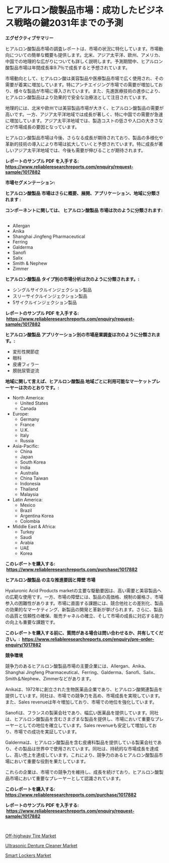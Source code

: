 <p><h1>ヒアルロン酸製品市場：成功したビジネス戦略の鍵2031年までの予測</h1></p><p><strong>エグゼクティブサマリー</strong></p>
<p><p>ヒアルロン酸製品市場の調査レポートは、市場の状況に特化しています。市場動向についての簡単な概要も提供します。北米、アジア太平洋、欧州、アメリカ、中国での地理的な広がりについても詳しく説明します。予測期間中、ヒアルロン酸製品市場は年間成長率9.7％で成長すると予想されています。</p><p>市場動向として、ヒアルロン酸は美容製品や医療製品市場で広く使用され、その需要が着実に増加しています。特にアンチエイジング市場での需要が増加しており、様々な製品が市場に導入されています。また、先進医療技術の進歩により、ヒアルロン酸製品はより効果的で安全な治療法として注目されています。</p><p>地理的には、北米や欧州では美容製品市場が大きく、ヒアルロン酸製品の需要が高いです。一方、アジア太平洋地域では成長が著しく、特に中国での需要が急速に増加しています。アジア太平洋地域では、製造コストの低さや人口の大きさなどが市場成長の要因となっています。</p><p>ヒアルロン酸製品市場は今後、さらなる成長が期待されており、製品の多様化や革新的技術の導入により市場は拡大していくと予想されています。特に成長が著しいアジア太平洋地域では、今後も需要が伸びることが期待されます。</p></p>
<p><strong>レポートのサンプル PDF を入手する: <a href="https://www.reliableresearchreports.com/enquiry/request-sample/1017882">https://www.reliableresearchreports.com/enquiry/request-sample/1017882</a></strong></p>
<p><strong>市場セグメンテーション:</strong></p>
<p><strong> ヒアルロン酸製品 市場はさらに概要、展開、アプリケーション、地域に分類されます :</strong></p>
<p><strong>コンポーネントに関しては、 ヒアルロン酸製品 市場は次のように分類されます: &nbsp;</strong></p>
<p><ul><li>Allergan</li><li>Anika</li><li>Shanghai Jingfeng Pharmaceutical</li><li>Ferring</li><li>Galderma</li><li>Sanofi</li><li>Salix</li><li>Smith & Nephew</li><li>Zimmer</li></ul></p>
<p><strong> ヒアルロン酸製品 タイプ別の市場分析は次のように分類されます。:</strong></p>
<p><ul><li>シングルサイクルインジェクション製品</li><li>スリーサイクルインジェクション製品</li><li>5サイクルインジェクション製品</li></ul></p>
<p><strong>レポートのサンプル PDF を入手する: &nbsp;<a href="https://www.reliableresearchreports.com/enquiry/request-sample/1017882">https://www.reliableresearchreports.com/enquiry/request-sample/1017882</a></strong></p>
<p><strong> ヒアルロン酸製品 アプリケーション別の市場産業調査は次のように分類されます。:</strong></p>
<p><ul><li>変形性関節症</li><li>眼科</li><li>皮膚フィラー</li><li>膀胱尿管逆流</li></ul></p>
<p><strong>地域に関して言えば、ヒアルロン酸製品 地域ごとに利用可能なマーケットプレーヤーは次のとおりです。:</strong></p>
<p><ul>
    <li>
        North America:
        <ul>
            <li>United States</li>
            <li>Canada</li>
        </ul>
    </li>
    <li>
        Europe:
        <ul>
            <li>Germany</li>
            <li>France</li>
            <li>U.K.</li>
            <li>Italy</li>
            <li>Russia</li>
        </ul>
    </li>
    <li>
        Asia-Pacific:
        <ul>
            <li>China</li>
            <li>Japan</li>
            <li>South Korea</li>
            <li>India</li>
            <li>Australia</li>
            <li>China Taiwan</li>
            <li>Indonesia</li>
            <li>Thailand</li>
            <li>Malaysia</li>
        </ul>
    </li>
    <li>
        Latin America:
        <ul>
            <li>Mexico</li>
            <li>Brazil</li>
            <li>Argentina Korea</li>
            <li>Colombia</li>
        </ul>
    </li>
    <li>
        Middle East & Africa:
        <ul>
            <li>Turkey</li>
            <li>Saudi</li>
            <li>Arabia</li>
            <li>UAE</li>
            <li>Korea</li>
        </ul>
    </li>
    </ul></p>
<p><strong>このレポートを購入する: &nbsp;<a href="https://www.reliableresearchreports.com/purchase/1017882">https://www.reliableresearchreports.com/purchase/1017882</a></strong></p>
<p><strong>ヒアルロン酸製品 の主な推進要因と障壁 市場</strong></p>
<p><p>Hyaluronic Acid Products marketの主要な駆動要因は、高い需要と美容製品への広範な使用です。一方、市場の障壁には、製品の高価格、規制の厳格さ、市場参入の困難性があります。市場に直面する課題には、競合他社との差別化、製品の効果的なマーケティング、新製品の開発と革新が挙げられます。さらに、製品の品質と信頼性の確保、販売チャネルの確立、そして市場の成長に対応する能力の向上も重要な課題です。</p></p>
<p><strong>このレポートを購入する前に、質問がある場合は問い合わせるか、共有してください。:&nbsp; <a href="https://www.reliableresearchreports.com/enquiry/pre-order-enquiry/1017882">https://www.reliableresearchreports.com/enquiry/pre-order-enquiry/1017882</a></strong></p>
<p><strong>競争環境</strong></p>
<p><p>競争力のあるヒアルロン酸製品市場の主要企業には、Allergan、Anika、Shanghai Jingfeng Pharmaceutical、Ferring、Galderma、Sanofi、Salix、Smith＆Nephew、Zimmerなどがあります。</p><p>Anikaは、1972年に創立された生物医薬品企業であり、ヒアルロン酸関連製品を提供しています。同社は、市場での競争力を高め、市場成長を実現しています。また、Sales revenueは年々増加しており、市場での地位を強化しています。</p><p>Sanofiは、フランスの製薬会社であり、幅広い医薬品を提供しています。同社は、ヒアルロン酸製品を含むさまざまな製品を提供し、市場において重要なプレーヤーとしての地位を確立しています。Sales revenueも安定して増加しており、市場での成功を実証しています。</p><p>Galdermaは、ヒアルロン酸製品を含む皮膚科製品を提供している製薬会社であり、その製品は世界中で使用されています。同社は、持続的な市場成長を達成し、高い売上を達成しています。これにより、競争力のあるヒアルロン酸製品市場において重要な役割を果たしています。</p><p>これらの企業は、市場での競争力を維持し、成長を続けており、ヒアルロン酸製品市場において重要なプレーヤーとして認識されています。</p></p>
<p><strong>このレポートを購入する: &nbsp; <a href="https://www.reliableresearchreports.com/purchase/1017882">https://www.reliableresearchreports.com/purchase/1017882</a></strong></p>
<p><strong>レポートのサンプル PDF を入手する: &nbsp;<a href="https://www.reliableresearchreports.com/enquiry/request-sample/1017882">https://www.reliableresearchreports.com/enquiry/request-sample/1017882</a></strong><strong></strong></p>
<p>&nbsp;</p>
<p><p><a href="https://view.publitas.com/reportprime-1/off-highway-tire-market-provides-detailed-segmentation-of-this-market-based-on-type-application-and-region-and-forecast-for-the-period-from-2023-2030/">Off-highway Tire Market</a></p><p><a href="https://view.publitas.com/reportprime-1/ultrasonic-denture-cleaner-market-provides-a-comprehensive-analysis-including-a-macro-overview-of-the-market-as-well-as-micro-details-such-as-market-size-and-competitive-landscape/">Ultrasonic Denture Cleaner Market</a></p><p><a href="https://view.publitas.com/reportprime-1/smart-lockers-market-research-report-provides-thorough-industry-overview-which-offers-an-in-depth-analysis-of-product-trends-and-new-market-divisions/">Smart Lockers Market</a></p></p>